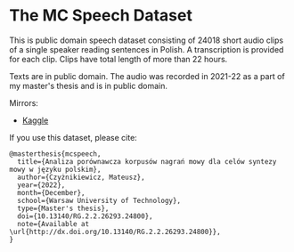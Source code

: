# The MC Speech Dataset

This is public domain speech dataset consisting of 24018 short audio clips of a single speaker reading sentences in Polish. A transcription is provided for each clip. Clips have total length of more than 22 hours.

Texts are in public domain. The audio was recorded in 2021-22 as a part of my master's thesis and is in public domain.

Mirrors:
- [Kaggle](https://www.kaggle.com/datasets/czyzi0/the-mc-speech-dataset)

If you use this dataset, please cite:
```
@masterthesis{mcspeech,
  title={Analiza porównawcza korpusów nagrań mowy dla celów syntezy mowy w języku polskim},
  author={Czyżnikiewicz, Mateusz},
  year={2022},
  month={December},
  school={Warsaw University of Technology},
  type={Master's thesis},
  doi={10.13140/RG.2.2.26293.24800},
  note={Available at \url{http://dx.doi.org/10.13140/RG.2.2.26293.24800}},
}
```
